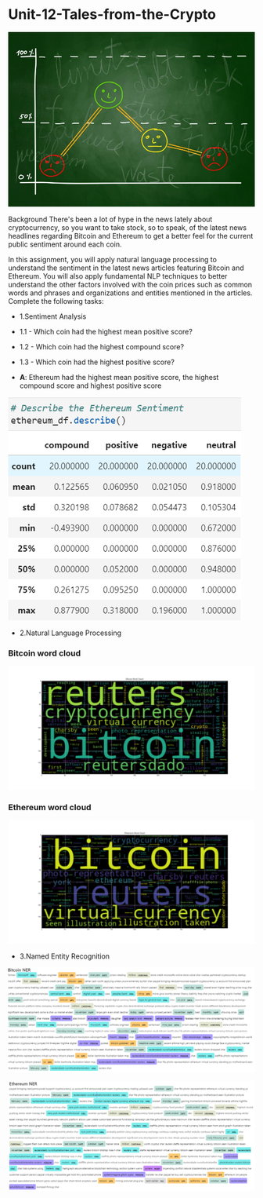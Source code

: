 # Unit-12-Tales-from-the-Crypto

![Sentimental](/Images/sentimental.jpg)

Background
There's been a lot of hype in the news lately about cryptocurrency, so you want to take stock, so to speak, of the latest news headlines regarding Bitcoin and Ethereum to get a better feel for the current public sentiment around each coin.

In this assignment, you will apply natural language processing to understand the sentiment in the latest news articles featuring Bitcoin and Ethereum. You will also apply fundamental NLP techniques to better understand the other factors involved with the coin prices such as common words and phrases and organizations and entities mentioned in the articles.
Complete the following tasks:

* 1.Sentiment Analysis

* 1.1 - Which coin had the highest mean positive score?

* 1.2 - Which coin had the highest compound score?

* 1.3 - Which coin had the highest positive score?

* **A**: Ethereum had the highest mean positive score, the highest compound score and highest positive score

![Sentiment_Analysis](/Images/Sentiment_Analysis.png)

* 2.Natural Language Processing
### Bitcoin word cloud
![Bitcoin_WC](/Images/bitcoin_word_cloud.png)


### Ethereum word cloud
![Ethereum_WC](/Images/ethereum_word_cloud.png)

* 3.Named Entity Recognition

![Bitcoin_ner](/Images/bitcoin_ner.png)

![Ethereum_ner](/Images/ethereum_ner.png)

